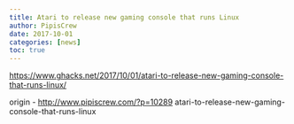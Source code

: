 ```yaml
---
title: Atari to release new gaming console that runs Linux
author: PipisCrew
date: 2017-10-01
categories: [news]
toc: true
---
```


https://www.ghacks.net/2017/10/01/atari-to-release-new-gaming-console-that-runs-linux/

origin - http://www.pipiscrew.com/?p=10289 atari-to-release-new-gaming-console-that-runs-linux
